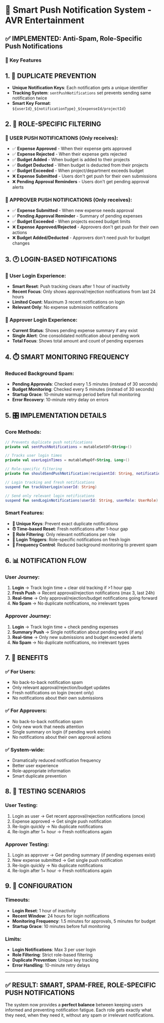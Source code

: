 # 🔔 Smart Push Notification System - AVR Entertainment

## ✅ **IMPLEMENTED: Anti-Spam, Role-Specific Push Notifications**

### 🎯 **Key Features**

## **1. 🚫 DUPLICATE PREVENTION**
- **Unique Notification Keys**: Each notification gets a unique identifier 
- **Tracking System**: `sentPushNotifications` set prevents sending same notification twice
- **Smart Key Format**: `${userId}_${notificationType}_${expenseId/projectId}`

## **2. 👤 ROLE-SPECIFIC FILTERING**

### **👥 USER PUSH NOTIFICATIONS (Only receives):**
- ✅ **Expense Approved** - When their expense gets approved
- ✅ **Expense Rejected** - When their expense gets rejected  
- ✅ **Budget Added** - When budget is added to their projects
- ✅ **Budget Deducted** - When budget is deducted from their projects
- ✅ **Budget Exceeded** - When project/department exceeds budget
- ❌ **Expense Submitted** - Users don't get push for their own submissions
- ❌ **Pending Approval Reminders** - Users don't get pending approval alerts

### **🏢 APPROVER PUSH NOTIFICATIONS (Only receives):**
- ✅ **Expense Submitted** - When new expense needs approval
- ✅ **Pending Approval Reminder** - Summary of pending expenses  
- ✅ **Budget Exceeded** - When projects exceed budget limits
- ❌ **Expense Approved/Rejected** - Approvers don't get push for their own actions
- ❌ **Budget Added/Deducted** - Approvers don't need push for budget changes

## **3. 🕐 LOGIN-BASED NOTIFICATIONS**

### **📱 User Login Experience:**
- **Smart Reset**: Push tracking clears after 1 hour of inactivity
- **Recent Focus**: Only shows approval/rejection notifications from last 24 hours
- **Limited Count**: Maximum 3 recent notifications on login
- **Relevant Only**: No expense submission notifications

### **🏢 Approver Login Experience:**  
- **Current Status**: Shows pending expense summary if any exist
- **Single Alert**: One consolidated notification about pending work
- **Total Focus**: Shows total amount and count of pending expenses

## **4. ⏱️ SMART MONITORING FREQUENCY**

### **Reduced Background Spam:**
- **Pending Approvals**: Checked every 1.5 minutes (instead of 30 seconds)
- **Budget Monitoring**: Checked every 5 minutes (instead of 30 seconds)  
- **Startup Grace**: 10-minute warmup period before full monitoring
- **Error Recovery**: 10-minute retry delay on errors

## **5. 🎛️ IMPLEMENTATION DETAILS**

### **Core Methods:**
```kotlin
// Prevents duplicate push notifications
private val sentPushNotifications = mutableSetOf<String>()

// Tracks user login times
private val userLoginTimes = mutableMapOf<String, Long>()

// Role-specific filtering
private fun shouldSendPushNotification(recipientId: String, notificationType: String, userRole: UserRole): Boolean

// Login tracking and fresh notifications
suspend fun trackUserLogin(userId: String)

// Send only relevant login notifications
suspend fun sendLoginNotifications(userId: String, userRole: UserRole)
```

### **Smart Features:**
- **🔑 Unique Keys**: Prevent exact duplicate notifications
- **⏰ Time-based Reset**: Fresh notifications after 1-hour gap  
- **🎯 Role Filtering**: Only relevant notifications per role
- **📱 Login Triggers**: Role-specific notifications on fresh login
- **🔄 Frequency Control**: Reduced background monitoring to prevent spam

## **6. 📊 NOTIFICATION FLOW**

### **User Journey:**
1. **Login** → Track login time + clear old tracking if >1 hour gap
2. **Fresh Push** → Recent approval/rejection notifications (max 3, last 24h)
3. **Real-time** → Only approval/rejection/budget notifications going forward
4. **No Spam** → No duplicate notifications, no irrelevant types

### **Approver Journey:**  
1. **Login** → Track login time + check pending expenses
2. **Summary Push** → Single notification about pending work (if any)
3. **Real-time** → Only new submissions and budget exceeded alerts
4. **No Spam** → No duplicate notifications, no irrelevant types

## **7. 🚀 BENEFITS**

### **✅ For Users:**
- No back-to-back notification spam
- Only relevant approval/rejection/budget updates
- Fresh notifications on login (recent only)
- No notifications about their own submissions

### **✅ For Approvers:**
- No back-to-back notification spam  
- Only new work that needs attention
- Single summary on login (if pending work exists)
- No notifications about their own approval actions

### **✅ System-wide:**
- Dramatically reduced notification frequency
- Better user experience
- Role-appropriate information
- Smart duplicate prevention

## **8. 🧪 TESTING SCENARIOS**

### **User Testing:**
1. Login as user → Get recent approval/rejection notifications (once)
2. Expense approved → Get single push notification  
3. Re-login quickly → No duplicate notifications
4. Re-login after 1+ hour → Fresh notifications again

### **Approver Testing:**
1. Login as approver → Get pending summary (if pending expenses exist)
2. New expense submitted → Get single push notification
3. Re-login quickly → No duplicate notifications  
4. Re-login after 1+ hour → Fresh notifications again

## **9. 🔧 CONFIGURATION**

### **Timeouts:**
- **Login Reset**: 1 hour of inactivity
- **Recent Window**: 24 hours for login notifications
- **Monitoring Frequency**: 1.5 minutes for approvals, 5 minutes for budget
- **Startup Grace**: 10 minutes before full monitoring

### **Limits:**
- **Login Notifications**: Max 3 per user login
- **Role Filtering**: Strict role-based filtering
- **Duplicate Prevention**: Unique key tracking
- **Error Handling**: 10-minute retry delays

---

## ✅ **RESULT: SMART, SPAM-FREE, ROLE-SPECIFIC PUSH NOTIFICATIONS**

The system now provides a **perfect balance** between keeping users informed and preventing notification fatigue. Each role gets exactly what they need, when they need it, without any spam or irrelevant notifications. 
